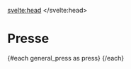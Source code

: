 <svelte:head>
    <title>Presse</title> 
</svelte:head>
<script>
     import Grid from "$lib/components/Grid.svelte";
     import Press from "$lib/components/Press.svelte";
     import Presse from "$lib/data/presse.json";
     import { shuffleArray } from "$lib/utils";
     let general_press = Presse;
     shuffleArray(general_press);
</script>

# Presse

<Grid>
     {#each general_press as press}
          <Press 
               title={press.title} 
               description={press.author} 
               image={press.picture} 
               link={press.link} 
          />
     {/each}
</Grid>